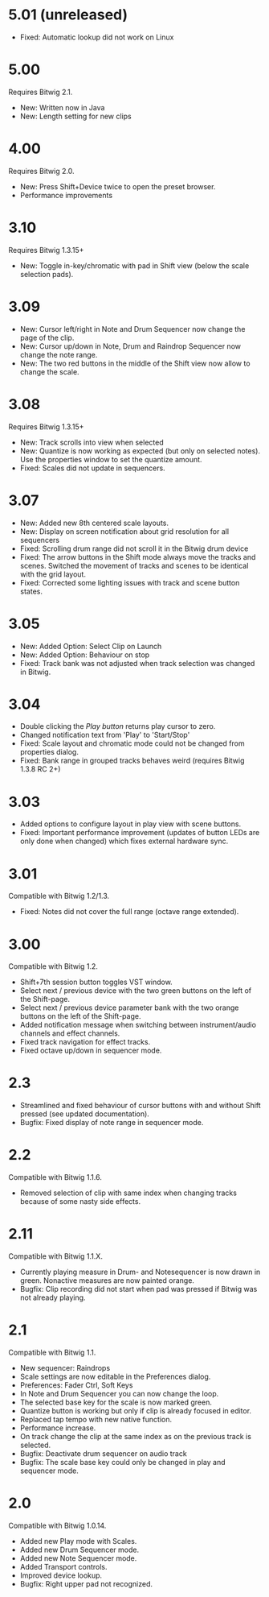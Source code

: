 # 5.01 (unreleased)
* Fixed: Automatic lookup did not work on Linux

# 5.00
Requires Bitwig 2.1.
* New: Written now in Java
* New: Length setting for new clips
        
# 4.00
Requires Bitwig 2.0.
* New: Press Shift+Device twice to open the preset browser.
* Performance improvements

# 3.10
Requires Bitwig 1.3.15+
* New: Toggle in-key/chromatic with pad in Shift view (below the scale selection pads).

# 3.09
* New: Cursor left/right in Note and Drum Sequencer now change the page of the clip.
* New: Cursor up/down in Note, Drum and Raindrop Sequencer now change the note range.
* New: The two red buttons in the middle of the Shift view now allow to change the scale.

# 3.08
Requires Bitwig 1.3.15+
* New: Track scrolls into view when selected
* New: Quantize is now working as expected (but only on selected notes). Use the properties window to set the quantize amount.
* Fixed: Scales did not update in sequencers.

# 3.07
* New: Added new 8th centered scale layouts.
* New: Display on screen notification about grid resolution for all sequencers
* Fixed: Scrolling drum range did not scroll it in the Bitwig drum device
* Fixed: The arrow buttons in the Shift mode always move the tracks and scenes. Switched the movement of tracks and scenes to be identical with the grid layout.
* Fixed: Corrected some lighting issues with track and scene button states.

# 3.05
* New: Added Option: Select Clip on Launch
* New: Added Option: Behaviour on stop
* Fixed: Track bank was not adjusted when track selection was changed in Bitwig.

# 3.04
* Double clicking the *Play button* returns play cursor to zero.
* Changed notification text from 'Play' to 'Start/Stop'
* Fixed: Scale layout and chromatic mode could not be changed from properties dialog.
* Fixed: Bank range in grouped tracks behaves weird (requires Bitwig 1.3.8 RC 2+)

# 3.03
* Added options to configure layout in play view with scene buttons.
* Fixed: Important performance improvement (updates of button LEDs are only done when changed) which fixes external hardware sync.

# 3.01
Compatible with Bitwig 1.2/1.3.
* Fixed: Notes did not cover the full range (octave range extended).

# 3.00
Compatible with Bitwig 1.2.
* Shift+7th session button toggles VST window.
* Select next / previous device with the two green buttons on the left of the Shift-page.
* Select next / previous device parameter bank with the two orange buttons on the left of the Shift-page.
* Added notification message when switching between instrument/audio channels and effect channels.
* Fixed track navigation for effect tracks.
* Fixed octave up/down in sequencer mode.

# 2.3
* Streamlined and fixed behaviour of cursor buttons with and without Shift pressed (see updated documentation).
* Bugfix: Fixed display of note range in sequencer mode.

# 2.2
Compatible with Bitwig 1.1.6.
* Removed selection of clip with same index when changing tracks because of some nasty side effects.

# 2.11
Compatible with Bitwig 1.1.X.
* Currently playing measure in Drum- and Notesequencer is now drawn in green. Nonactive measures are now painted orange.
* Bugfix: Clip recording did not start when pad was pressed if Bitwig was not already playing.

# 2.1
Compatible with Bitwig 1.1.
* New sequencer: Raindrops
* Scale settings are now editable in the Preferences dialog.
* Preferences: Fader Ctrl, Soft Keys
* In Note and Drum Sequencer you can now change the loop.
* The selected base key for the scale is now marked green.
* Quantize button is working but only if clip is already focused in editor.
* Replaced tap tempo with new native function.
* Performance increase.
* On track change the clip at the same index as on the previous track is selected.
* Bugfix: Deactivate drum sequencer on audio track
* Bugfix: The scale base key could only be changed in play and sequencer mode.

# 2.0
Compatible with Bitwig 1.0.14.
* Added new Play mode with Scales.
* Added new Drum Sequencer mode.
* Added new Note Sequencer mode.
* Added Transport controls.
* Improved device lookup.
* Bugfix: Right upper pad not recognized.
